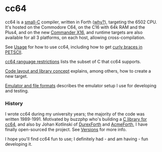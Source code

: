 # cc64

cc64 is a [small-C](C-lang-subset.md) compiler,
written in Forth ([why?](Why-Forth.md)), targeting the 6502 CPU.
It's hosted on the Commodore C64, on the C16 with 64k RAM and the Plus4,
and on the new [Commander X16](https://www.commanderx16.com/), and runtime
targets are also available for all 3 platforms, on each host, allowing
cross-compilation.

See [Usage](Usage.md) for how to use cc64, including how to get
[curly braces in PETSCII](Usage.md#character-set).

[cc64 ranguage restrictions](C-lang-subset.md) lists the subset of C that
cc64 supports.

[Code layout and library concept](Runtime-libs.md) explains, among others, how
to create a new target.

[Emulator and file formats](File-formats.md) describes the emulator setup I use for developing and testing.

### History

I wrote cc64 during my university years; the majority of the code was written 1989-1991. Motivated by buzzphp who's building a
[C library for cc64](https://sourceforge.net/projects/cc64/),
and also by Johan Kotlinski of
[DurexForth](https://github.com/jkotlinski/durexforth) and
[AcmeForth](https://github.com/jkotlinski/acmeforth),
I have finally open-sourced the project.
See [Versions](Versions.md) for more info.

I hope you'll find cc64 fun to use; I definitely had - and am having -
fun developing it.
